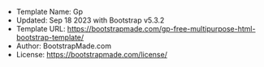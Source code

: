 -   Template Name: Gp
-   Updated: Sep 18 2023 with Bootstrap v5.3.2
-   Template URL: https://bootstrapmade.com/gp-free-multipurpose-html-bootstrap-template/
-   Author: BootstrapMade.com
-   License: https://bootstrapmade.com/license/
